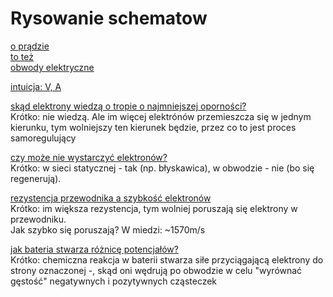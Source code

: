 # Rysowanie schematow

[o prądzie](https://forbot.pl/blog/kurs-elektroniki-napiecie-prad-opor-zasilanie-id3947)  
[to też](http://maciejdolata.inelt.pl/podstawy/elektryka-dla-nieelektrykow-czyli-podstawy-podstaw/)  
[obwody elektryczne](http://pe.fuw.edu.pl/pliki/Obwody_elektryczne.pdf)

[intuicja: V, A](https://www.youtube.com/watch?v=6PqT_jLPRoY)  

[skąd elektrony wiedzą o tropie o najmniejszej oporności?](https://physics.stackexchange.com/questions/33621/how-do-electrons-know-which-path-to-take-in-a-circuit)  
Krótko: nie wiedzą. Ale im więcej elektrónów przemieszcza się w jednym kierunku, tym wolniejszy ten kierunek będzie, przez co to jest proces samoregulujący  

[czy może nie wystarczyć elektronów?](http://wtamu.edu/~cbaird/sq/2016/03/17/does-a-source-of-electricity-ever-run-out-of-electrons/)  
Krótko: w sieci statycznej - tak (np. błyskawica), w obwodzie - nie (bo się regenerują).  

[rezystencja przewodnika a szybkość elektronów](https://www.quora.com/How-much-does-electrical-resistance-slow-down-the-velocity-of-electrons-if-at-all-and-is-there-an-equation-for-this)  
Krótko: im większa rezystencja, tym wolniej poruszają się elektrony w przewodniku.  
Jak szybko się poruszają? W miedzi: ~1570m/s  

[jak bateria stwarza różnicę potencjałów?](https://physics.stackexchange.com/questions/184848/how-is-a-potential-difference-created-between-two-points)  
Krótko: chemiczna reakcja w baterii stwarza siłe przyciągającą elektrony do strony oznaczonej -, skąd oni wędrują po obwodzie w celu "wyrównać gęstość" negatywnych i pozytywnych cząsteczek

